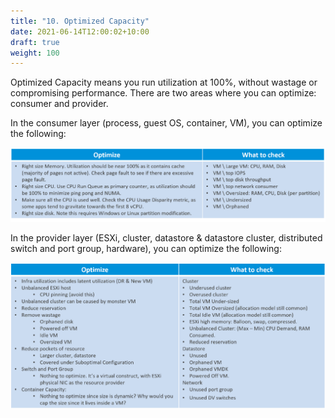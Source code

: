 ```yaml
---
title: "10. Optimized Capacity"
date: 2021-06-14T12:00:02+10:00
draft: true
weight: 100
---
```


Optimized Capacity means you run utilization at 100%, without wastage or compromising performance. There are two areas where you can optimize: consumer and provider.

In the consumer layer (process, guest OS, container, VM), you can optimize the following:

![](1.3.10-fig-1.png)

In the provider layer (ESXi, cluster, datastore & datastore cluster, distributed switch and port group, hardware), you can optimize the following:

![](1.3.10-fig-2.png)